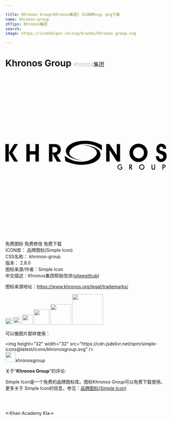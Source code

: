 ```yaml
---

title: Khronos Group(Khronos集团) ICON转svg、png下载
name: khronos-group
zhTips: Khronos集团
search: 
image: https://iconhelper.cn/svg/brands/khronos-group.svg

---
```


# Khronos Group  <small style="font-size: 60%;font-weight: 100">Khronos集团</small>

<div id="svg" class="svg-wrap">
<svg role="img" viewBox="0 0 24 24" xmlns="http://www.w3.org/2000/svg"><title>Khronos Group icon</title><path d="M.511 12.946H0v-2.615h.511v2.615zm.008-1.299l.791-1.316h.571l-.839 1.298.839 1.316h-.57l-.792-1.298zm3.11.238v1.061h-.511v-2.615h.511v1.061h.843v-1.061h.511v2.615h-.51v-1.061h-.844zm3.37 1.061h-.511v-2.615h.621c.198 0 .345.006.442.021a.787.787 0 0 1 .587.358.82.82 0 0 1 .117.439.806.806 0 0 1-.167.515.743.743 0 0 1-.453.269l.653 1.014h-.609l-.678-1.212-.002 1.211zm0-1.34h.114c.208 0 .365-.037.474-.112a.377.377 0 0 0 .161-.328c0-.139-.045-.241-.136-.307-.09-.066-.231-.099-.422-.099h-.191v.846zm8.51 1.34h-.502v-2.615h.485L16.574 12v-1.669h.502v2.615h-.475l-1.092-1.72v1.72zm2.962-1.313a1.353 1.353 0 0 1 .228-.765c.129-.189.292-.333.487-.435a1.358 1.358 0 0 1 1.141-.053 1.37 1.37 0 0 1 .731.729 1.413 1.413 0 0 1 .005 1.04c-.065.164-.159.31-.283.436a1.327 1.327 0 0 1-.963.413c-.195 0-.374-.035-.54-.105a1.27 1.27 0 0 1-.436-.309 1.34 1.34 0 0 1-.37-.951zm.535-.018a.854.854 0 0 0 .221.58.83.83 0 0 0 .274.201.765.765 0 0 0 .316.071.762.762 0 0 0 .576-.244.847.847 0 0 0 .232-.608.78.78 0 0 0-.235-.569.764.764 0 0 0-.564-.236.799.799 0 0 0-.582.235.775.775 0 0 0-.238.57zm3.389.522l.469-.001v.037c0 .11.028.198.085.263a.286.286 0 0 0 .227.099.32.32 0 0 0 .241-.092.347.347 0 0 0 .089-.25c0-.168-.12-.289-.36-.362a1.981 1.981 0 0 1-.074-.023c-.203-.063-.354-.154-.452-.27a.665.665 0 0 1-.147-.443c0-.245.068-.443.204-.591a.702.702 0 0 1 .544-.223c.212 0 .381.066.506.198s.196.318.21.555h-.464v-.022a.271.271 0 0 0-.076-.2.268.268 0 0 0-.198-.076c-.084 0-.15.026-.199.079s-.072.124-.072.214c0 .039.005.072.015.101.01.03.026.056.048.079.049.054.155.103.316.15.072.019.127.035.165.049.179.061.312.148.398.262s.13.259.13.436c0 .27-.075.485-.225.649a.768.768 0 0 1-.595.245.733.733 0 0 1-.566-.236c-.141-.16-.215-.369-.219-.627zm-5.032 1.337l-.07.077a.334.334 0 0 0-.103-.065.292.292 0 0 0-.111-.021.26.26 0 0 0-.2.084c-.054.056-.08.124-.08.205s.027.15.08.205c.054.056.12.084.2.084a.29.29 0 0 0 .189-.067v-.173h-.155v-.102h.266v.336a.619.619 0 0 1-.147.085.436.436 0 0 1-.152.028.383.383 0 0 1-.395-.395.4.4 0 0 1 .233-.363.428.428 0 0 1 .32-.002.332.332 0 0 1 .125.084zm1.091-.094h.143a.83.83 0 0 1 .099.006.247.247 0 0 1 .068.022c.032.017.058.043.076.076s.028.072.028.114a.182.182 0 0 1-.048.128.213.213 0 0 1-.128.067l.229.31-.106.045-.252-.365v.347l-.112.009.003-.759zm.113.1v.238h.04c.048 0 .085-.01.112-.032a.112.112 0 0 0 .04-.09.106.106 0 0 0-.037-.087.181.181 0 0 0-.111-.03h-.044v.001zm1.738-.119a.377.377 0 0 1 .256.095.403.403 0 0 1-.097.665.39.39 0 0 1-.161.032.395.395 0 0 1-.257-.095.404.404 0 0 1-.138-.302.4.4 0 0 1 .254-.371.402.402 0 0 1 .143-.024zm0 .104a.26.26 0 0 0-.2.084c-.054.056-.08.124-.08.205s.027.15.08.205c.054.056.12.083.201.083a.284.284 0 0 0 .281-.289.279.279 0 0 0-.282-.288zm1.563-.095v.426c0 .09.012.154.035.191.023.036.062.054.117.054s.096-.017.12-.052.037-.092.037-.172v-.436l.108-.01v.473c0 .061-.004.108-.013.141s-.025.061-.045.085a.216.216 0 0 1-.087.059.318.318 0 0 1-.115.022c-.09 0-.159-.026-.203-.076-.045-.05-.067-.128-.067-.231v-.461l.113-.013zm1.515.01h.199c.085 0 .151.019.196.058.045.039.067.096.067.169 0 .07-.026.125-.077.167a.335.335 0 0 1-.213.061.832.832 0 0 1-.057-.003h-.003v.297l-.112.009v-.758zm.112.1v.25l.031.004a.433.433 0 0 0 .037.001c.054 0 .096-.01.124-.032a.114.114 0 0 0 .043-.096c0-.044-.013-.076-.039-.097-.026-.021-.067-.031-.123-.031h-.073v.001zm-12.03-.704c-.897-.032-2.123-.442-2.377-1.033-.219-.538-.001-1.165 1.034-1.61.615-.256 1.544-.328 2.261-.262 1.016.093 1.985.618 1.986.621v.737l-.001.049s-.315-.285-.709-.515c-.371-.217-.71-.369-1.384-.431-.158-.014-.426-.05-.861.01-.176.025-.423.043-.981.288a2.342 2.342 0 0 0-.476.285 2.953 2.953 0 0 0-.223.201c-.159.199-.243.349-.203.62.046.204.137.332.399.527.114.085.127.084.177.11.469.243.843.332 1.378.399m.03-2.294c.9-.004 2.176.356 2.507.937.291.528.156 1.162-.817 1.646-.578.28-1.496.389-2.219.351-1.026-.053-2.062-.54-2.063-.541l-.098-.735-.006-.049s.352.272.776.487c.399.201.758.341 1.438.376.159.009.431.032.857-.044.172-.031.417-.059.94-.325a1.98 1.98 0 0 0 .632-.512c.132-.205.196-.358.12-.626-.074-.201-.181-.325-.467-.51-.124-.08-.137-.079-.191-.103-.5-.223-.884-.297-1.428-.343"/></svg>
</div>
<detail full-name='khronos-group'></detail>

<div class="detail-page">
<p>
<span><span class="badge-success badge">免费图标</span> <span class="badge-success badge">免费修改</span>  <span class="badge-success badge">免费下载</span> </span>
<br/>
<span>
ICON库：
<span class="badge-secondary badge">品牌图标(Simple Icon)</span> 
</span>
<br/>
<span>
CSS名称：
<span class="badge-secondary badge">khronos-group</span> 
</span>

<br/>
<span>
版本：
<span class="badge-secondary badge">2.8.0</span> 
</span>
<br/>
<span>图标来源/作者：<span class="badge-light badge">Simple Icon</span></span> 
<br/>
<span class="zh-detail">中文描述：<span class="badge-primary badge">Khronos集团</span><span class="help-link"><span>帮助改进</span>(<a href="https://gitee.com/liuwave/icon-helper/edit/master/json/brands/khronos-group.json" target="_blank" rel="noopener noreferrer">gitee</a><a href="https://github.com/liuwave/icon-helper/edit/master/json/brands/khronos-group.json" target="_blank" rel="noopener noreferrer">github</a></span>)</span><br/>
</p>
</div><div class="description description alert alert-light"><p>图标来源地址：<a href="https://www.khronos.org/legal/trademarks/" target="_blank" rel="noopener noreferrer">https://www.khronos.org/legal/trademarks/</a></p></div>
<div class="alert alert-dark">
<img height="21" width="21" src="https://cdn.jsdelivr.net/npm/simple-icons@latest/icons/khronosgroup.svg" />
<img height="24" width="24" src="https://cdn.jsdelivr.net/npm/simple-icons@latest/icons/khronosgroup.svg" />
<img height="32" width="32" src="https://cdn.jsdelivr.net/npm/simple-icons@latest/icons/khronosgroup.svg" />
<img height="48" width="48" src="https://cdn.jsdelivr.net/npm/simple-icons@latest/icons/khronosgroup.svg" />
<img height="64" width="64" src="https://cdn.jsdelivr.net/npm/simple-icons@latest/icons/khronosgroup.svg" />
<img height="96" width="96" src="https://cdn.jsdelivr.net/npm/simple-icons@latest/icons/khronosgroup.svg" />

</div>
<div>
  <p>可以像图片那样使用：    
  </p>
  <div class="alert alert-primary" style="font-size: 14px">
    &lt;img height="32" width="32" src="https://cdn.jsdelivr.net/npm/simple-icons@latest/icons/khronosgroup.svg" /&gt;
    <copy-btn content='<img height="32" width="32" src="https://cdn.jsdelivr.net/npm/simple-icons@latest/icons/khronosgroup.svg" />'></copy-btn>
  </div>
  <div class="alert alert-secondary">
    <img height="32" width="32" src="https://cdn.jsdelivr.net/npm/simple-icons@latest/icons/khronosgroup.svg" />khronosgroup
    <copy-btn content="khronosgroup" btn-title="复制图标名称"></copy-btn>
  </div>
</div>
<div class="icon-detail__container">
<p>关于“<b>Khronos Group</b>”的评论:</p>
</div>
<Vssue title="关于“Khronos Group”的评论" />
<div><p>Simple Icon是一个免费的品牌图标库。图标Khronos Group可以免费下载使用。更多关于  Simple Icon的信息，参见：<a target="_blank" href="https://iconhelper.cn/brands.html">品牌图标(Simple Icon)</a>
</p></div>


<div style="padding:2rem 0 " class="page-nav"><p class="inner"><span class="prev">←<router-link to="/icon/khan-academy.html">Khan Academy</router-link></span> <span class="next"><router-link to="/icon/kia.html">Kia</router-link>→</span></p></div>
